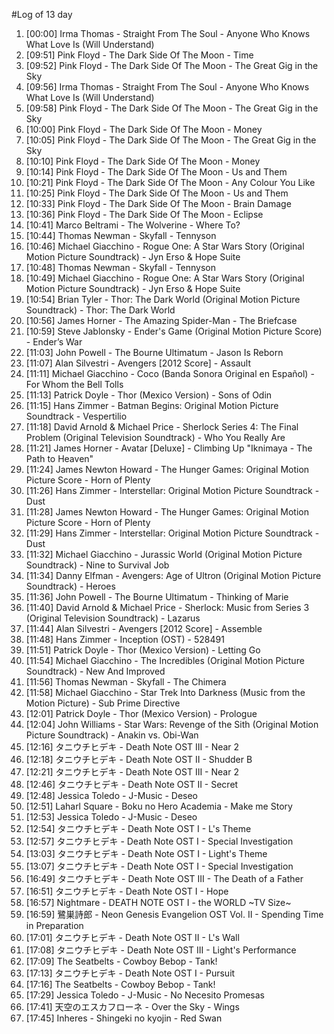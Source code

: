 #Log of 13 day

1. [00:00] Irma Thomas - Straight From The Soul - Anyone Who Knows What Love Is (Will Understand)
1. [09:51] Pink Floyd - The Dark Side Of The Moon - Time
1. [09:52] Pink Floyd - The Dark Side Of The Moon - The Great Gig in the Sky
1. [09:56] Irma Thomas - Straight From The Soul - Anyone Who Knows What Love Is (Will Understand)
1. [09:58] Pink Floyd - The Dark Side Of The Moon - The Great Gig in the Sky
1. [10:00] Pink Floyd - The Dark Side Of The Moon - Money
1. [10:05] Pink Floyd - The Dark Side Of The Moon - The Great Gig in the Sky
1. [10:10] Pink Floyd - The Dark Side Of The Moon - Money
1. [10:14] Pink Floyd - The Dark Side Of The Moon - Us and Them
1. [10:21] Pink Floyd - The Dark Side Of The Moon - Any Colour You Like
1. [10:25] Pink Floyd - The Dark Side Of The Moon - Us and Them
1. [10:33] Pink Floyd - The Dark Side Of The Moon - Brain Damage
1. [10:36] Pink Floyd - The Dark Side Of The Moon - Eclipse
1. [10:41] Marco Beltrami - The Wolverine - Where To?
1. [10:44] Thomas Newman - Skyfall - Tennyson
1. [10:46] Michael Giacchino - Rogue One: A Star Wars Story (Original Motion Picture Soundtrack) - Jyn Erso & Hope Suite
1. [10:48] Thomas Newman - Skyfall - Tennyson
1. [10:49] Michael Giacchino - Rogue One: A Star Wars Story (Original Motion Picture Soundtrack) - Jyn Erso & Hope Suite
1. [10:54] Brian Tyler - Thor: The Dark World (Original Motion Picture Soundtrack) - Thor: The Dark World
1. [10:56] James Horner - The Amazing Spider-Man - The Briefcase
1. [10:59] Steve Jablonsky - Ender's Game (Original Motion Picture Score) - Ender’s War
1. [11:03] John Powell - The Bourne Ultimatum - Jason Is Reborn
1. [11:07] Alan Silvestri - Avengers [2012 Score] - Assault
1. [11:11] Michael Giacchino - Coco (Banda Sonora Original en Español) - For Whom the Bell Tolls
1. [11:13] Patrick Doyle - Thor (Mexico Version) - Sons of Odin
1. [11:15] Hans Zimmer - Batman Begins: Original Motion Picture Soundtrack - Vespertilio
1. [11:18] David Arnold & Michael Price - Sherlock Series 4: The Final Problem (Original Television Soundtrack) - Who You Really Are
1. [11:21] James Horner - Avatar [Deluxe] - Climbing Up "Iknimaya - The Path to Heaven"
1. [11:24] James Newton Howard - The Hunger Games: Original Motion Picture Score - Horn of Plenty
1. [11:26] Hans Zimmer - Interstellar: Original Motion Picture Soundtrack - Dust
1. [11:28] James Newton Howard - The Hunger Games: Original Motion Picture Score - Horn of Plenty
1. [11:29] Hans Zimmer - Interstellar: Original Motion Picture Soundtrack - Dust
1. [11:32] Michael Giacchino - Jurassic World (Original Motion Picture Soundtrack) - Nine to Survival Job
1. [11:34] Danny Elfman - Avengers: Age of Ultron (Original Motion Picture Soundtrack) - Heroes
1. [11:36] John Powell - The Bourne Ultimatum - Thinking of Marie
1. [11:40] David Arnold & Michael Price - Sherlock: Music from Series 3 (Original Television Soundtrack) - Lazarus
1. [11:44] Alan Silvestri - Avengers [2012 Score] - Assemble
1. [11:48] Hans Zimmer - Inception (OST) - 528491
1. [11:51] Patrick Doyle - Thor (Mexico Version) - Letting Go
1. [11:54] Michael Giacchino - The Incredibles (Original Motion Picture Soundtrack) - New And Improved
1. [11:56] Thomas Newman - Skyfall - The Chimera
1. [11:58] Michael Giacchino - Star Trek Into Darkness (Music from the Motion Picture) - Sub Prime Directive
1. [12:01] Patrick Doyle - Thor (Mexico Version) - Prologue
1. [12:04] John Williams - Star Wars: Revenge of the Sith (Original Motion Picture Soundtrack) - Anakin vs. Obi-Wan
1. [12:16] タニウチヒデキ - Death Note OST III - Near 2
1. [12:18] タニウチヒデキ - Death Note OST II - Shudder B
1. [12:21] タニウチヒデキ - Death Note OST III - Near 2
1. [12:46] タニウチヒデキ - Death Note OST II - Secret
1. [12:48] Jessica Toledo - J-Music - Deseo
1. [12:51] Laharl Square - Boku no Hero Academia - Make me Story
1. [12:53] Jessica Toledo - J-Music - Deseo
1. [12:54] タニウチヒデキ - Death Note OST I - L's Theme
1. [12:57] タニウチヒデキ - Death Note OST I - Special Investigation
1. [13:03] タニウチヒデキ - Death Note OST I - Light's Theme
1. [13:07] タニウチヒデキ - Death Note OST I - Special Investigation
1. [16:49] タニウチヒデキ - Death Note OST III - The Death of a Father
1. [16:51] タニウチヒデキ - Death Note OST I - Hope
1. [16:57] Nightmare - DEATH NOTE OST I - the WORLD ~TV Size~
1. [16:59] 鷺巣詩郎 - Neon Genesis Evangelion OST Vol. II - Spending Time in Preparation
1. [17:01] タニウチヒデキ - Death Note OST II - L's Wall
1. [17:08] タニウチヒデキ - Death Note OST III - Light's Performance
1. [17:09] The Seatbelts - Cowboy Bebop - Tank!
1. [17:13] タニウチヒデキ - Death Note OST I - Pursuit
1. [17:16] The Seatbelts - Cowboy Bebop - Tank!
1. [17:29] Jessica Toledo - J-Music - No Necesito Promesas
1. [17:41] 天空のエスカフローネ - Over the Sky - Wings
1. [17:45] Inheres - Shingeki no kyojin - Red Swan
